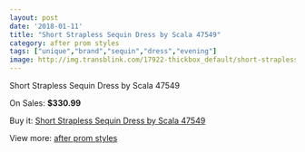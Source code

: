 ```yaml
---
layout: post
date: '2018-01-11'
title: "Short Strapless Sequin Dress by Scala 47549"
category: after prom styles
tags: ["unique","brand","sequin","dress","evening"]
image: http://img.transblink.com/17922-thickbox_default/short-strapless-sequin-dress-by-scala-47549.jpg
---
```

Short Strapless Sequin Dress by Scala 47549

On Sales: **$330.99**
<a href="https://www.transblink.com/en/after-prom-styles/5622-short-strapless-sequin-dress-by-scala-47549.html"><amp-img layout="responsive" width="600" height="600" src="//img.transblink.com/17922-thickbox_default/short-strapless-sequin-dress-by-scala-47549.jpg" alt="Short Strapless Sequin Dress by Scala 47549 0" /></a>
<a href="https://www.transblink.com/en/after-prom-styles/5622-short-strapless-sequin-dress-by-scala-47549.html"><amp-img layout="responsive" width="600" height="600" src="//img.transblink.com/17925-thickbox_default/short-strapless-sequin-dress-by-scala-47549.jpg" alt="Short Strapless Sequin Dress by Scala 47549 1" /></a>
<a href="https://www.transblink.com/en/after-prom-styles/5622-short-strapless-sequin-dress-by-scala-47549.html"><amp-img layout="responsive" width="600" height="600" src="//img.transblink.com/17924-thickbox_default/short-strapless-sequin-dress-by-scala-47549.jpg" alt="Short Strapless Sequin Dress by Scala 47549 2" /></a>
<a href="https://www.transblink.com/en/after-prom-styles/5622-short-strapless-sequin-dress-by-scala-47549.html"><amp-img layout="responsive" width="600" height="600" src="//img.transblink.com/17923-thickbox_default/short-strapless-sequin-dress-by-scala-47549.jpg" alt="Short Strapless Sequin Dress by Scala 47549 3" /></a>

Buy it: [Short Strapless Sequin Dress by Scala 47549](https://www.transblink.com/en/after-prom-styles/5622-short-strapless-sequin-dress-by-scala-47549.html "Short Strapless Sequin Dress by Scala 47549")

View more: [after prom styles](https://www.transblink.com/en/55-after-prom-styles "after prom styles")